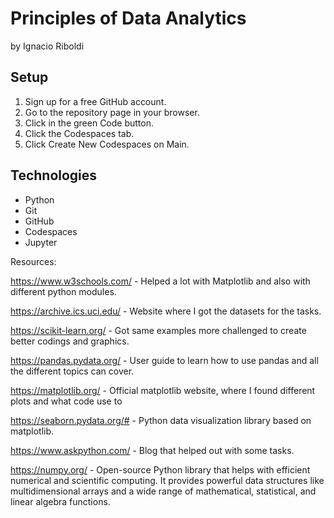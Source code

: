 # Principles of Data Analytics

by Ignacio Riboldi

## Setup

1. Sign up for a free GitHub account.
2. Go to the repository page in your browser.
3. Click in the green Code button.
4. Click the Codespaces tab.
5. Click Create New Codespaces on Main.

## Technologies

- Python
- Git
- GitHub
- Codespaces
- Jupyter

Resources:

https://www.w3schools.com/ - Helped a lot with Matplotlib and also with different python modules.

https://archive.ics.uci.edu/ - Website where I got the datasets for the tasks.

https://scikit-learn.org/ - Got same examples more challenged to create better codings and graphics.

https://pandas.pydata.org/ - User guide to learn how to use pandas and all the different topics can cover.

https://matplotlib.org/ - Official matplotlib website, where I found different plots and what code use to 

https://seaborn.pydata.org/# - Python data visualization library based on matplotlib.

https://www.askpython.com/ - Blog that helped out with some tasks.

https://numpy.org/ - Open-source Python library that helps with efficient numerical and scientific computing. It provides powerful data structures like multidimensional arrays and a wide range of mathematical, statistical, and linear algebra functions.

